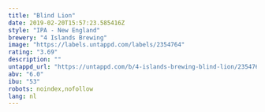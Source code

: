 ```yaml
---
title: "Blind Lion"
date: 2019-02-20T15:57:23.585416Z
style: "IPA - New England"
brewery: "4 Islands Brewing"
image: "https://labels.untappd.com/labels/2354764"
rating: "3.69"
description: ""
untappd_url: "https://untappd.com/b/4-islands-brewing-blind-lion/2354764"
abv: "6.0"
ibu: "53"
robots: noindex,nofollow
lang: nl
---
```

